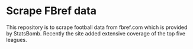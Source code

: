 
# Scrape FBref data

This repository is to scrape football data from fbref.com which is provided by StatsBomb.
Recently the site added extensive coverage of the top five leagues.

